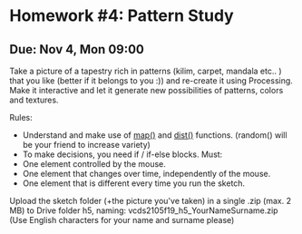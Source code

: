 # Homework #4: Pattern Study

## Due: Nov 4, Mon 09:00

Take a picture of a tapestry rich in patterns (kilim, carpet, mandala  etc.. ) that you like (better if it belongs to you :)) and re-create it using Processing. Make it interactive and let it generate new possibilities of patterns, colors and textures.

Rules:
+ Understand and make use of [map()](https://processing.org/reference/map_.html) and [dist()](https://processing.org/reference/dist_.html) functions. (random() will be your friend to increase variety)
+ To make decisions, you need if / if-else blocks.
Must:
+ One element controlled by the mouse.
+ One element that changes over time, independently of the mouse.
+ One element that is different every time you run the sketch.

Upload the sketch folder (+the picture you've taken) in a single .zip (max. 2 MB) to Drive folder h5, naming: vcds2105f19_h5_YourNameSurname.zip (Use English characters for your name and surname please)
